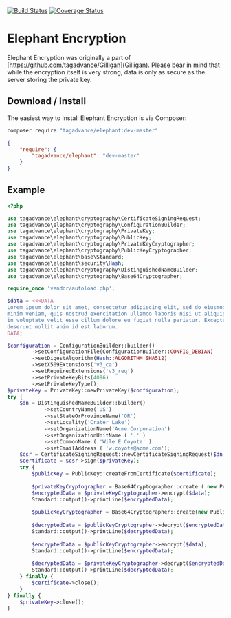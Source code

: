 [![Build Status](https://travis-ci.org/tagadvance/Elephant-Encryption.svg?branch=master)](https://travis-ci.org/tagadvance/Elephant-Encryption)
[![Coverage Status](https://coveralls.io/repos/github/tagadvance/Elephant-Encryption/badge.svg?branch=master)](https://coveralls.io/github/tagadvance/Elephant-Encryption?branch=master)

# Elephant Encryption

Elephant Encryption was originally a part of [https://github.com/tagadvance/Gilligan](Gilligan). Please bear in mind that while the encryption itself is very strong, data is only as secure as the server storing the private key.

## Download / Install
The easiest way to install Elephant Encryption is via Composer:
```bash
composer require "tagadvance/elephant:dev-master"
```
```json
{
    "require": {
        "tagadvance/elephant": "dev-master"
    }
}
```

## Example
```php
<?php 

use tagadvance\elephant\cryptography\CertificateSigningRequest;
use tagadvance\elephant\cryptography\ConfigurationBuilder;
use tagadvance\elephant\cryptography\PrivateKey;
use tagadvance\elephant\cryptography\PublicKey;
use tagadvance\elephant\cryptography\PrivateKeyCryptographer;
use tagadvance\elephant\cryptography\PublicKeyCryptographer;
use tagadvance\elephant\base\Standard;
use tagadvance\elephant\security\Hash;
use tagadvance\elephant\cryptography\DistinguishedNameBuilder;
use tagadvance\elephant\cryptography\Base64Cryptographer;

require_once 'vendor/autoload.php';

$data = <<<DATA
Lorem ipsum dolor sit amet, consectetur adipiscing elit, sed do eiusmod tempor incididunt ut labore et dolore magna aliqua. Ut enim ad 
minim veniam, quis nostrud exercitation ullamco laboris nisi ut aliquip ex ea commodo consequat. Duis aute irure dolor in reprehenderit 
in voluptate velit esse cillum dolore eu fugiat nulla pariatur. Excepteur sint occaecat cupidatat non proident, sunt in culpa qui officia 
deserunt mollit anim id est laborum.
DATA;

$configuration = ConfigurationBuilder::builder()
		->setConfigurationFile(ConfigurationBuilder::CONFIG_DEBIAN)
		->setDigestAlgorithm(Hash::ALGORITHM_SHA512)
		->setX509Extensions('v3_ca')
		->setRequiredExtensions('v3_req')
		->setPrivateKeyBits(4096)
		->setPrivateKeyType();
$privateKey = PrivateKey::newPrivateKey($configuration);
try {
	$dn = DistinguishedNameBuilder::builder()
			->setCountryName('US')
			->setStateOrProvinceName('OR')
			->setLocality('Crater Lake')
			->setOrganizationName('Acme Corporation')
			->setOrganizationUnitName ( '.' )
			->setCommonName ( 'Wile E Coyote' )
			->setEmailAddress ( 'w.coyote@acme.com');
	$csr = CertificateSigningRequest::newCertificateSigningRequest($dn, $privateKey);
	$certificate = $csr->sign($privateKey);
	try {
		$publicKey = PublicKey::createFromCertificate($certificate);
		
		$privateKeyCryptographer = Base64Cryptographer::create ( new PrivateKeyCryptographer ( $privateKey ) );
		$encryptedData = $privateKeyCryptographer->encrypt($data);
		Standard::output()->printLine($encryptedData);
		
		$publicKeyCryptographer = Base64Cryptographer::create(new PublicKeyCryptographer( $privateKey, $publicKey ));
		
		$decryptedData = $publicKeyCryptographer->decrypt($encryptedData);
		Standard::output()->printLine($decryptedData);
		
		$encryptedData = $publicKeyCryptographer->encrypt($data);
		Standard::output()->printLine($encryptedData);
		
		$decryptedData = $privateKeyCryptographer->decrypt($encryptedData);
		Standard::output()->printLine($decryptedData);
	} finally {
		$certificate->close();
	}
} finally {
	$privateKey->close();
}
```